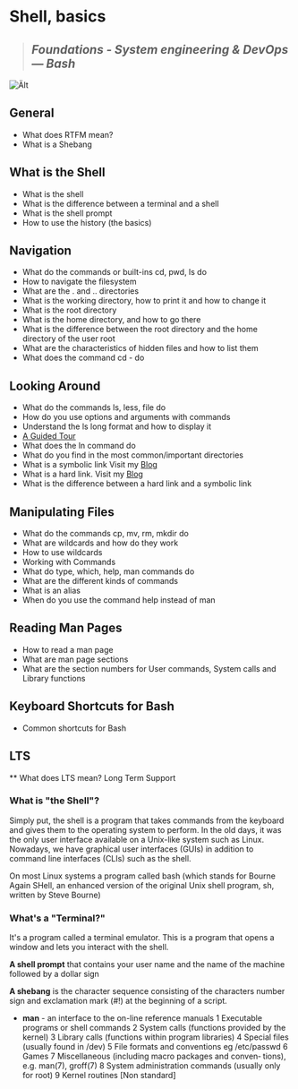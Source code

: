 # **Shell, basics**
> ## *Foundations - System engineering & DevOps ― Bash*

![Ält](https://tricksinfo.net/wp-content/uploads/2019/07/images-6-738x405.jpeg)
## General

* What does RTFM mean?
* What is a Shebang

## What is the Shell

* What is the shell
* What is the difference between a terminal and a shell
* What is the shell prompt
* How to use the history (the basics)

## Navigation

* What do the commands or built-ins cd, pwd, ls do
* How to navigate the filesystem
* What are the . and .. directories
* What is the working directory, how to print it and how to change it
* What is the root directory
* What is the home directory, and how to go there
* What is the difference between the root directory and the home directory of the user root
* What are the characteristics of hidden files and how to list them
* What does the command cd - do

## Looking Around

* What do the commands ls, less, file do
* How do you use options and arguments with commands
* Understand the ls long format and how to display it
* [A Guided Tour](http://linuxcommand.org/lc3_lts0040.php)
* What does the ln command do
* What do you find in the most common/important directories
* What is a symbolic link Visit my [Blog](https://medium.com/@jclopez100/what-is-the-difference-between-a-hard-link-and-a-symbolic-link-310dd9fedcbc)
* What is a hard link. Visit my [Blog](https://medium.com/@jclopez100/what-is-the-difference-between-a-hard-link-and-a-symbolic-link-310dd9fedcbc) 
* What is the difference between a hard link and a symbolic link

## Manipulating Files

* What do the commands cp, mv, rm, mkdir do
* What are wildcards and how do they work
* How to use wildcards
* Working with Commands
* What do type, which, help, man commands do
* What are the different kinds of commands
* What is an alias
* When do you use the command help instead of man

## Reading Man Pages

* How to read a man page
* What are man page sections
* What are the section numbers for User commands, System calls and Library functions

## Keyboard Shortcuts for Bash
* Common shortcuts for Bash

## LTS

** What does LTS mean?
Long Term Support

### What is "the Shell"?

Simply put, the shell is a program that takes commands from the keyboard and gives them to the operating system to perform. In the old days, it was the only user interface available on a Unix-like system such as Linux. Nowadays, we have graphical user interfaces (GUIs) in addition to command line interfaces (CLIs) such as the shell.

On most Linux systems a program called bash (which stands for Bourne Again SHell, an enhanced version of the original Unix shell program, sh, written by Steve Bourne)

### What's a "Terminal?"
It's a program called a terminal emulator. This is a program that opens a window and lets you interact with the shell.

**A shell prompt** that contains your user name and the name of the machine followed by a dollar sign

**A shebang** is the character sequence consisting of the characters number sign and exclamation mark (#!) at the beginning of a script.
* **man** - an interface to the on-line reference manuals
       1   Executable programs or shell commands
       2   System calls (functions provided by the kernel)
       3   Library calls (functions within program libraries)
       4   Special files (usually found in /dev)
       5   File formats and conventions eg /etc/passwd
       6   Games
       7   Miscellaneous  (including  macro  packages and conven‐
           tions), e.g. man(7), groff(7)
       8   System administration commands (usually only for root)
       9   Kernel routines [Non standard]


